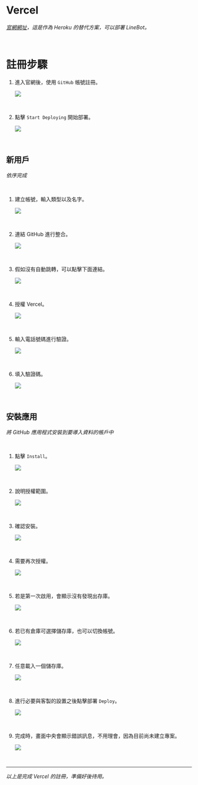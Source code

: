 # Vercel

_[官網網址](https://vercel.com/)，這是作為 Heroku 的替代方案，可以部署 LineBot。_

</br>

# 註冊步驟

1. 進入官網後，使用 `GitHub` 帳號註冊。

   ![](images/img_16.png)

<br>

2. 點擊 `Start Deploying` 開始部署。

   ![](images/img_101.png)

<br>

## 新用戶

_依序完成_

<br>

1. 建立帳號，輸入類型以及名字。

   ![](images/img_01.png)

</br>

2. 連結 GitHub 進行整合。

   ![](images/img_02.png)

</br>

3. 假如沒有自動跳轉，可以點擊下面連結。

   ![](images/img_06.png)

</br>

4. 授權 Vercel。

   ![](images/img_03.png)

</br>

5. 輸入電話號碼進行驗證。

   ![](images/img_04.png)

</br>

6. 填入驗證碼。

   ![](images/img_05.png)

</br>

## 安裝應用

_將 GitHub 應用程式安裝到要導入資料的帳戶中_

<br>

1. 點擊 `Install`。

   ![](images/img_07.png)

</br>

2. 說明授權範圍。

   ![](images/img_08.png)

</br>

3. 確認安裝。

   ![](images/img_09.png)

</br>

4. 需要再次授權。

   ![](images/img_10.png)

</br>

5. 若是第一次啟用，會顯示沒有發現出存庫。

   ![](images/img_11.png)

</br>

6. 若已有倉庫可選擇儲存庫，也可以切換帳號。

   ![](images/img_12.png)

</br>

7. 任意載入一個儲存庫。

   ![](images/img_13.png)

</br>

8. 進行必要與客製的設置之後點擊部署 `Deploy`。

   ![](images/img_14.png)

</br>

9. 完成時，畫面中央會顯示錯誤訊息，不用理會，因為目前尚未建立專案。

   ![](images/img_15.png)

</br>

___

_以上是完成 Vercel 的註冊，準備好後待用。_
